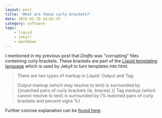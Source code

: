 ```yaml
---
layout: post
title: 'What are these curly brackets?'
date: 2015-01-10 14:01:47
category: software
tags:
    - liquid
    - jekyll
    - markdown
---
```

I mentioned in my previous post that *Drafts* was "corrupting" files containing curly brackets.   These brackets are part of the [Liquid templating language](http://liquidmarkup.org) which is used by Jekyll to turn templates into html.

>There are two types of markup in Liquid: Output and Tag.

>Output markup (which may resolve to text) is surrounded by
>&#x007b;&#x007b;matched pairs of curly brackets (ie, braces) }}
>Tag markup (which cannot resolve to text) is surrounded by
>&#x007b;% matched pairs of curly brackets and percent signs %}

Further concise explanation can be [found here](https://github.com/Shopify/liquid/wiki/Liquid-for-Designers).